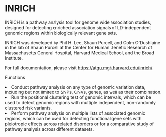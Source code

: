 # INRICH

INRICH is a pathway analysis tool for genome wide association studies, designed for detecting enriched association signals of LD-independent genomic regions within biologically relevant gene sets.

INRICH was developed by Phil H. Lee, Shaun Purcell, and Colm O'Dushlaine in the lab of Shaun Purcell at the Center for Human Genetic Research of Massachusetts General Hospital, Harvard Medical School, and the Broad Institute.

For full documentation, please visit https://atgu.mgh.harvard.edu/inrich/

Functions

<li>Conduct pathway analysis on any type of genomic variation data, including but not limited to SNPs, CNVs, genes, as well as their combination.</li>
<li>Run the positional clustering test of genomic intervals, which can be used to detect genomic regions with multiple independent, non-randomly clustered risk variants.</li>
<li>Perform pathway analysis on multiple lists of associated genomic regions, which can be used for detecting functional gene sets with pleiotropic effects across related disorders or for a comparative study of pathway analysis across different datasets.</li>
